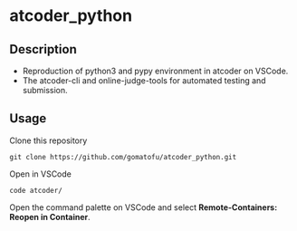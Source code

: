 # atcoder_python
## Description  
* Reproduction of python3 and pypy environment in atcoder on VSCode.
* The atcoder-cli and online-judge-tools for automated testing and submission.

## Usage
Clone this repository
 ```
 git clone https://github.com/gomatofu/atcoder_python.git
 ```
Open in VSCode
 ```
 code atcoder/
 ```
Open the command palette on VSCode and select **Remote-Containers: Reopen in Container**.

